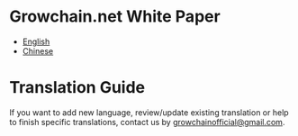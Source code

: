 # Growchain.net White Paper

- [English](EN/TechnicalWhitePaper.md)
- [Chinese](ZH/TechnicalWhitePaper.md)

# Translation Guide

If you want to add new language, review/update existing translation or help to finish specific translations, contact us by growchainofficial@gmail.com.

